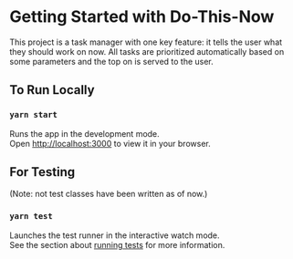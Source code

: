 # Getting Started with Do-This-Now

This project is a task manager with one key feature: it tells the user what they
should work on now. All tasks are prioritized automatically based on some
parameters and the top on is served to the user.

## To Run Locally

### `yarn start`

Runs the app in the development mode.\
Open [http://localhost:3000](http://localhost:3000) to view it in your browser.

## For Testing

(Note: not test classes have been written as of now.)

### `yarn test`

Launches the test runner in the interactive watch mode.\
See the section about [running tests](https://facebook.github.io/create-react-app/docs/running-tests)
for more information.
